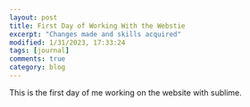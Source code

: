 ```yaml
---
layout: post
title: First Day of Working With the Webstie
excerpt: "Changes made and skills acquired"
modified: 1/31/2023, 17:33:24
tags: [journal]
comments: true
category: blog
---
```


This is the first day of me working on the website with sublime.
